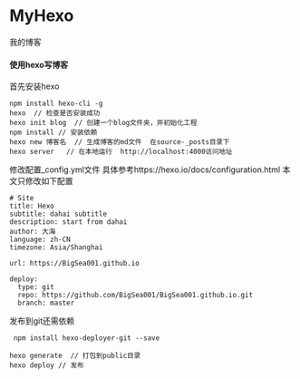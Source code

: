 # MyHexo
我的博客

#### 使用hexo写博客
首先安装hexo
```
npm install hexo-cli -g
hexo  // 检查是否安装成功
hexo init blog  // 创建一个blog文件夹，并初始化工程
npm install // 安装依赖
hexo new 博客名  // 生成博客的md文件  在source-_posts目录下
hexo server   // 在本地运行  http://localhost:4000访问地址
```
修改配置_config.yml文件   具体参考https://hexo.io/docs/configuration.html
本文只修改如下配置
```
# Site
title: Hexo
subtitle: dahai subtitle
description: start from dahai
author: 大海
language: zh-CN
timezone: Asia/Shanghai

url: https://BigSea001.github.io

deploy:
  type: git
  repo: https://github.com/BigSea001/BigSea001.github.io.git
  branch: master
```
发布到git还需依赖
```
 npm install hexo-deployer-git --save
```

```
hexo generate  // 打包到public目录
hexo deploy // 发布
```

